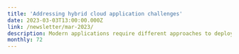 ```yaml
---
title: 'Addressing hybrid cloud application challenges'
date: 2023-03-03T13:00:00.000Z
link: /newsletter/mar-2023/
description: Modern applications require different approaches to deployment and monitoring in today’s distributed, hybrid environments. We have several tutorials here that can help you through this.
monthly: 72
---
```

